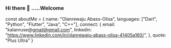 ### Hi there 👋 .....Welcome

const aboutMe = {
    name: "Olanrewaju Abass-Olisa",
    languages: ["Dart", "Python", "Flutter", "Java", "C++"],
    connect: {
        email: "kalanruse@gmail@gmail.com",
        linkedin: "https://www.linkedin.com/in/olanrewaju-abass-olisa-41405a160/",
    },
    quote: "Plus Ultra"
}
